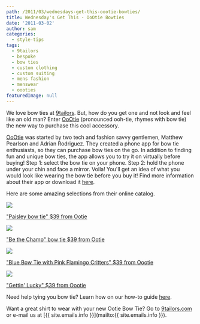 ```yaml
---
path: /2011/03/wednesdays-get-this-oootie-bowties/
title: Wednesday's Get This - OoOtie Bowties
date: '2011-03-02'
author: sam
categories:
  - style-tips
tags:
  - 9tailors
  - bespoke
  - bow ties
  - custom clothing
  - custom suiting
  - mens fashion
  - menswear
  - oooties
featuredImage: null
---
```

We love bow ties at [9tailors](http://9tailors.com/). But, how do you get one and not look and feel like an old man? Enter [OoOtie](http://www.oootie.com/) (pronounced ooh-tie, rhymes with bow tie) the new way to purchase this cool accessory.

[OoOtie](http://www.oootie.com/) was started by two tech and fashion savvy gentlemen, Matthew Pearlson and Adrian Rodriguez. They created a phone app for bow tie enthusiasts, so they can purchase bow ties on the go. In addition to finding fun and unique bow ties, the app allows you to try it on virtually before buying! Step 1: select the bow tie on your phone. Step 2: hold the phone under your chin and face a mirror. Voila! You'll get an idea of what you would look like wearing the bow tie before you buy it! Find more information about their app or download it [here](http://www.oootie.com/mobile-app).

Here are some amazing selections from their online catalog.

[![](http://cache1.bigcartel.com/product_images/25747008/300.jpg)](http://cache1.bigcartel.com/product_images/25747008/300.jpg)

["Paisley bow tie" $39 from Ootie](http://www.oootie.com/product/paisley)

[![](http://cache1.bigcartel.com/product_images/32502340/300.jpg)](http://cache1.bigcartel.com/product_images/32502340/300.jpg)

["Be the Champ" bow tie $39 from Ootie](http://www.oootie.com/product/be-the-champ)

[![](http://cache0.bigcartel.com/product_images/31065161/300.jpg)](http://cache0.bigcartel.com/product_images/31065161/300.jpg)

["Blue Bow Tie with Pink Flamingo Critters" $39 from Oootie](http://www.oootie.com/product/knot-candy-blue-bow-tie-with-pink-flamingo-critters)

[![](http://cache1.bigcartel.com/product_images/32502262/300.jpg)](http://cache1.bigcartel.com/product_images/32502262/300.jpg)

["Gettin' Lucky" $39 from Oootie](http://www.oootie.com/product/gettin-lucky)

Need help tying you bow tie? Learn how on our how-to guide [here](http://2011/02/how-to-tie-bow-tie.html).

Want a great shirt to wear with your new Ootie Bow Tie? Go to [9tailors.com](http://9tailors.com/) or e-mail us at [{{ site.emails.info }}](mailto:{{ site.emails.info }}).
